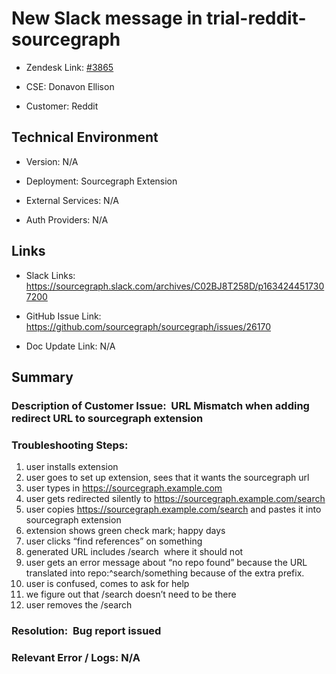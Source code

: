 # New Slack message in trial-reddit-sourcegraph 



- Zendesk Link: [#3865](https://sourcegraph.zendesk.com/agent/tickets/3865)

- CSE: Donavon Ellison

- Customer: Reddit 



## Technical Environment

- Version: ​N/A

- Deployment: Sourcegraph Extension

- External Services: N/A

- Auth Providers: N/A





## Links
<!-- Data for CSE manual entry -->
- Slack Links: https://sourcegraph.slack.com/archives/C02BJ8T258D/p1634244517307200

- GitHub Issue Link: https://github.com/sourcegraph/sourcegraph/issues/26170

- Doc Update Link: N/A



## Summary
### Description of Customer Issue:  URL Mismatch when adding redirect URL to sourcegraph extension

### Troubleshooting Steps: 
1. user installs extension
2. user goes to set up extension, sees that it wants the sourcegraph url
3. user types in https://sourcegraph.example.com
4. user gets redirected silently to https://sourcegraph.example.com/search
5. user copies https://sourcegraph.example.com/search and pastes it into sourcegraph extension
6. extension shows green check mark; happy days
7. user clicks “find references” on something
8. generated URL includes /search  where it should not
9. user gets an error message about “no repo found” because the URL translated into repo:^search/something because of the extra prefix.
10. user is confused, comes to ask for help
11. we figure out that /search doesn’t need to be there
12. user removes the /search

### Resolution:  Bug report issued 

### Relevant Error / Logs: N/A
